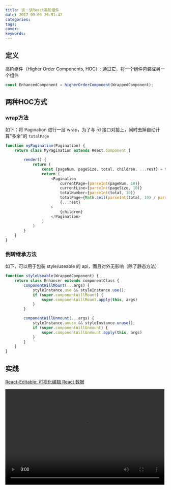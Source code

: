 ```yaml
---
title: 谈一谈React高阶组件
date: 2017-09-03 20:51:47
categories:
tags:
cover:
keywords:
---
```



## 定义

高阶组件（Higher Order Components, HOC）: 通过它，将一个组件包装成另一个组件
```js
const EnhancedComponent = higherOrderComponent(WrappedComponent);
```

## 两种HOC方式

### wrap方法

如下：将 Pagination 进行一层 wrap，为了与 rd 接口对接上，同时去掉自动计算"多余"的 `totalPage`
```js
function myPagination(Pagination) {
    return class MyPagination extends React.Component {

        render() {
            return (
                const {pageNum, pageSize, total, children, ...rest} = this.props
                return (
                    <Pagination
                        currentPage={parseInt(pageNum, 10)}
                        currentLine={parseInt(pageSize, 10)}
                        totalNumber={parseInt(total, 10)}
                        totalPage={Math.ceil(parseInt(total, 10) / parseInt(pageSize, 10))}
                        {...rest}
                    >
                        {children}
                    </Pagination>
                )
            )
        }
    }
}
```

### 倒转继承方法

如下，可以用于包装 style/useable 的 api，而且对外无影响（除了静态方法）
```js
function styleUseable(WrappedComponent) {
    return class Enhancer extends componentClass {
        componentWillMount(...args) {
            styleInstance.use && styleInstance.use();
            if (super.componentWillMount) {
                super.componentWillMount.apply(this, args)
            }
        }

        componentWillUnmount(...args) {
            styleInstance.unuse && styleInstance.unuse();
            if (super.componentWillUnmount) {
                super.componentWillUnmount.apply(this, args)
            }
        }
    }
}
```

## 实践

[React-Editable: 可视化编辑 React 数据](https://m-cuttlefish.github.io/react-mhoc/page)

<video src="http://obu9je6ng.bkt.clouddn.com/editable-preview.mp4" controls="controls" width="500" height="300"/>

可以方便 “编辑” React 组件（包括 Props、State、甚至一些其他自定义数据）
其中对于 Props 数据的“可编辑”实现，是基于 wrap 方法的，其他数据则都是通过倒转继承的方法实现。
并且视图进行同步更新

## HOC带来的问题
- static方法需要手动copy
    该问题2种方法都存在
    [解决方法: hoist-non-react-statics](https://github.com/mridgway/hoist-non-react-statics)

- refs不会传递
    该问题只存在于wrap方法

## 对比两种方法
1. wrap 方法可以用于修改 WrappedComponent 的 props
2. 倒转继承方法可以嵌入自定义方法至WrappedComponent的方法中（包括生命周期）
2. 因为 refs 的问题存在，倒转继承方法可以更加容易“不被察觉地”工作
3. 倒转继承方法不能修改 WrappedComponent 的 props，因为 this.props 是 readonly

